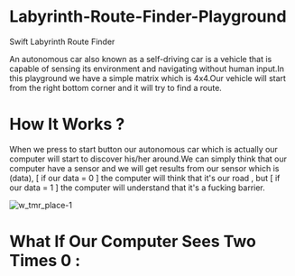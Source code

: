 # Labyrinth-Route-Finder-Playground
Swift Labyrinth Route Finder

An autonomous car also known as a self-driving car is a vehicle that is capable of sensing its environment and navigating without human input.In this playground we have a simple matrix which is 4x4.Our vehicle will start from the right bottom corner and it will try to find a route.

# How It Works ? 

When we press to start button our autonomous car which is actually our computer will start to discover his/her around.We can simply think that our computer have a sensor and we will get results from our sensor which is (data), [ if our data = 0 ] the computer will think that it's our road  , but [ if our data = 1 ] the computer will understand that it's a fucking barrier. 

![w_tmr_place-1](https://cloud.githubusercontent.com/assets/26510259/24083346/1a5617d6-0cde-11e7-91fc-0d03032f6800.gif)

#  What If Our Computer Sees Two Times 0 :

